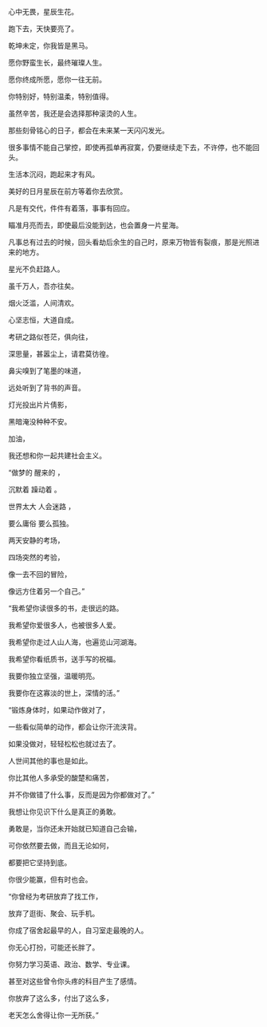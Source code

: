 

 

心中无畏，星辰生花。

 跑下去，天快要亮了。

 乾坤未定，你我皆是黑马。

 愿你野蛮生长，最终璀璨人生。

 愿你终成所愿，愿你一往无前。

 你特别好，特别温柔，特别值得。

 虽然辛苦，我还是会选择那种滚烫的人生。

 那些刻骨铭心的日子，都会在未来某一天闪闪发光。

 很多事情不能自己掌控，即使再孤单再寂寞，仍要继续走下去，不许停，也不能回头。

 生活本沉闷，跑起来才有风。

 美好的日月星辰在前方等着你去欣赏。

 凡是有交代，件件有着落，事事有回应。

 瞄准月亮而去，即使最后没能到达，也会置身一片星海。

 凡事总有过去的时候，回头看劫后余生的自己时，原来万物皆有裂痕，那是光照进来的地方。

 星光不负赶路人。

 虽千万人，吾亦往矣。

 烟火泛滥，人间清欢。

 心坚志恒，大道自成。

 考研之路似苍茫，俱向往，

 深思量，甚嚣尘上，请君莫彷徨。

 鼻尖嗅到了笔墨的味道，

 远处听到了背书的声音。

 灯光投出片片倩影，

 黑暗淹没种种不安。

 加油，

 我还想和你一起共建社会主义。

 “做梦的 醒来的 ，

 沉默着 躁动着 。

 世界太大 人会迷路 ，

 要么庸俗 要么孤独。

 两天安静的考场，

 四场突然的考验，

 像一去不回的冒险，

 像远方住着另一个自己。”

 “我希望你读很多的书，走很远的路。

 我希望你爱很多人，也被很多人爱。

 我希望你走过人山人海，也遍览山河湖海。

 我希望你看纸质书，送手写的祝福。

 我要你独立坚强，温暖明亮。

 我要你在这寡淡的世上，深情的活。”

 “锻炼身体时，如果动作做对了，

 一些看似简单的动作，都会让你汗流浃背。

 如果没做对，轻轻松松也就过去了。

 人世间其他的事也是如此。

 你比其他人多承受的酸楚和痛苦，

 并不你做错了什么事，反而是因为你都做对了。”

 我想让你见识下什么是真正的勇敢。

 勇敢是，当你还未开始就已知道自己会输，

 可你依然要去做，而且无论如何，

 都要把它坚持到底。

 你很少能赢，但有时也会。

 “你曾经为考研放弃了找工作，

 放弃了逛街、聚会、玩手机。

 你成了宿舍起最早的人，自习室走最晚的人。

 你无心打扮，可能还长胖了。

 你努力学习英语、政治、数学、专业课。

 甚至对这些曾令你头疼的科目产生了感情。

 你放弃了这么多，付出了这么多，

 老天怎么舍得让你一无所获。”